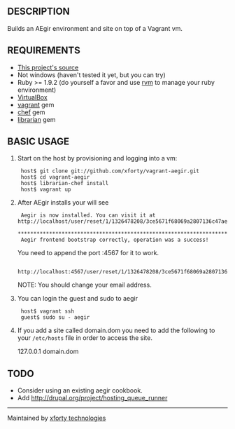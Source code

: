 ## DESCRIPTION

Builds an AEgir environment and site on top of a Vagrant vm.

## REQUIREMENTS

* [This project's source](https://github.com/xforty/vagrant-aegir)
* Not windows (haven't tested it yet, but you can try)
* Ruby >= 1.9.2 (do yourself a favor and use
  [rvm](http://beginrescueend.com/) to manage your ruby environment)
* [VirtualBox](http://www.virtualbox.org/)
* [vagrant](http://www.vagrantup.com/) gem
* [chef](http://wiki.opscode.com/) gem
* [librarian](https://github.com/applicationsonline/librarian) gem

## BASIC USAGE

1. Start on the host by provisioning and logging into a vm:

        host$ git clone git://github.com/xforty/vagrant-aegir.git
        host$ cd vagrant-aegir
        host$ librarian-chef install
        host$ vagrant up

2. After AEgir installs your will see 

        Aegir is now installed. You can visit it at http://localhost/user/reset/1/1326478208/3ce5671f68069a2807136c47ae6042c9
        ************************************************************************
        Aegir frontend bootstrap correctly, operation was a success!

   You need to append the port :4567 for it to work.

        http://localhost:4567/user/reset/1/1326478208/3ce5671f68069a2807136c47ae6042c9

   NOTE: You should change your email address.

3. You can login the guest and sudo to aegir

        host$ vagrant ssh
        guest$ sudo su - aegir

4. If you add a site called domain.dom you need to add the following to your `/etc/hosts` file in order to access the site.

    127.0.0.1 domain.dom

## TODO

* Consider using an existing aegir cookbook.
* Add http://drupal.org/project/hosting_queue_runner

--------------------------------------------------------------------- 
Maintained by [xforty technologies](http://www.xforty.com)
